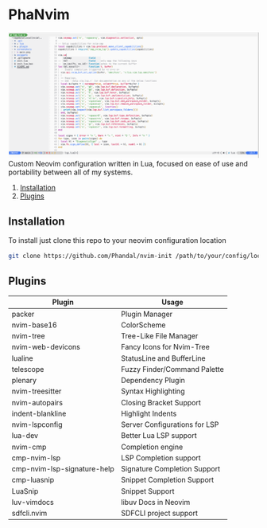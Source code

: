 # PhaNvim

![Screenshot](./screenshots/main.png)
Custom Neovim configuration written in Lua, focused on ease of use and portability between all of my systems.

1. [Installation](#installation)
2. [Plugins](#plugins)

## Installation
To install just clone this repo to your neovim configuration location
```bash
git clone https://github.com/Phandal/nvim-init /path/to/your/config/location/nvim
```

## Plugins

| Plugin                      | Usage                         |
| --------------------------- | ----------------------------- |
| packer                      | Plugin Manager                |
| nvim-base16                 | ColorScheme                   |
| nvim-tree                   | Tree-Like File Manager        |
| nvim-web-devicons           | Fancy Icons for Nvim-Tree     |
| lualine                     | StatusLine and BufferLine     |
| telescope                   | Fuzzy Finder/Command Palette  |
| plenary                     | Dependency Plugin             |
| nvim-treesitter             | Syntax Highlighting           |
| nvim-autopairs              | Closing Bracket Support       |
| indent-blankline            | Highlight Indents             |
| nvim-lspconfig              | Server Configurations for LSP |
| lua-dev                     | Better Lua LSP support        |
| nvim-cmp                    | Completion engine             |
| cmp-nvim-lsp                | LSP Completion support        |
| cmp-nvim-lsp-signature-help | Signature Completion Support  |
| cmp-luasnip                 | Snippet Completion Support    |
| LuaSnip                     | Snippet Support               |
| luv-vimdocs                 | libuv Docs in Neovim          |
| sdfcli.nvim                 | SDFCLI project support        |
